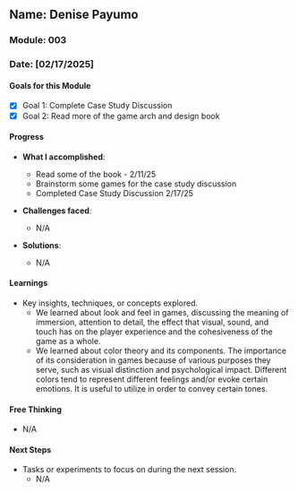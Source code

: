 ## Name: Denise Payumo
### Module: 003

<!-- Repeat the below as needed-->
### Date: [02/17/2025]

#### Goals for this Module
- [x] Goal 1: Complete Case Study Discussion
- [X] Goal 2: Read more of the game arch and design book

#### Progress
- **What I accomplished**:
  - Read some of the book - 2/11/25
  - Brainstorm some games for the case study discussion
  - Completed Case Study Discussion 2/17/25

   <!--Your entry here or N/A if not applicable for this entry-->
- **Challenges faced**:
  - N/A   

     <!--Your entry here or N/A if not applicable for this entry-->
- **Solutions**:
  - N/A
     <!--Your entry here or N/A if not applicable for this entry-->

#### Learnings
- Key insights, techniques, or concepts explored.
  - We learned about look and feel in games, discussing the meaning of immersion, attention to detail, the effect that visual, sound, and touch has on the player experience and the cohesiveness of the game as a whole.
  - We learned about color theory and its components. The importance of its consideration in games because of various purposes they serve, such as visual distinction and psychological impact. Different colors tend to represent different feelings and/or evoke certain emotions. It is useful to utilize in order to convey certain tones.

#### Free Thinking
  - N/A
  <!--Your entry here or N/A if not applicable for this entry-->

#### Next Steps
- Tasks or experiments to focus on during the next session.
   <!--Your entry here or N/A if not applicable for this entry-->
  - N/A

